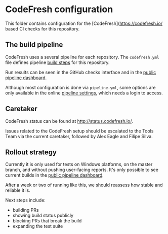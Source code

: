 # CodeFresh configuration

This folder contains configuration for the [CodeFresh](<https://codefresh.io/> based CI checks for this repository.

## The build pipeline

CodeFresh uses a several pipeline for each repository. The `codefresh.yml` file defines pipeline [build steps](https://codefresh.io/docs/docs/configure-ci-cd-pipeline/introduction-to-codefresh-pipelines/) for this repository.

Run results can be seen in the GitHub checks interface and in the [public pipeline dashboard](https://g.codefresh.io/public/accounts/angular/pipelines/angular/angular/angular).

Although most configuration is done via `pipeline.yml`, some options are only available in the online [pipeline settings](https://g.codefresh.io/pipelines/angular/services?repoOwner=angular&repoName=angular&project=angular%2Fangular&context=github&serviceName=angular%2Fangular), which needs a login to access.


## Caretaker

CodeFresh status can be found at <http://status.codefresh.io/>.

Issues related to the CodeFresh setup should be escalated to the Tools Team via the current caretaker, followed by Alex Eagle and Filipe Silva.

## Rollout strategy

Currently it is only used for tests on Windows platforms, on the master branch, and without pushing user-facing reports. It's only possible to see current builds in the [public pipeline dashboard](https://g.codefresh.io/public/accounts/angular/pipelines/angular/angular/angular).

After a week or two of running like this, we should reassess how stable and reliable it is. 

Next steps include:
- building PRs
- showing build status publicly
- blocking PRs that break the build
- expanding the test suite

